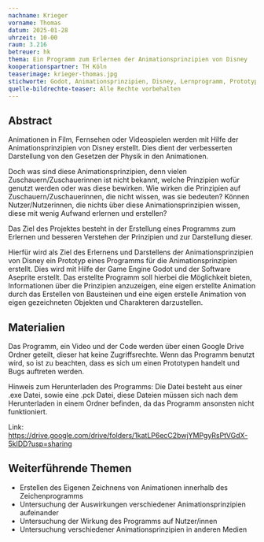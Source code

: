 ```yaml
---
nachname: Krieger
vorname: Thomas
datum: 2025-01-28
uhrzeit: 10-00
raum: 3.216 
betreuer: hk
thema: Ein Programm zum Erlernen der Animationsprinzipien von Disney
kooperationspartner: TH Köln
teaserimage: krieger-thomas.jpg
stichworte: Godot, Animationsprinzipien, Disney, Lernprogramm, Prototyp
quelle-bildrechte-teaser: Alle Rechte vorbehalten
---
```


## Abstract
Animationen in Film, Fernsehen oder Videospielen werden mit Hilfe der Animationsprinzipien von Disney erstellt. Dies dient der verbesserten Darstellung von den Gesetzen der Physik in den Animationen.  

Doch was sind diese Animationsprinzipien, denn vielen Zuschauern/Zuschauerinnen ist nicht bekannt, welche Prinzipien wofür genutzt werden oder was diese bewirken. 
Wie wirken die Prinzipien auf Zuschauern/Zuschauerinnen, die nicht wissen, was sie bedeuten? Können Nutzer/Nutzerinnen, die nichts über diese Animationsprinzipien wissen, diese mit wenig Aufwand erlernen und erstellen? 

Das Ziel des Projektes besteht in der Erstellung eines Programms zum Erlernen und besseren Verstehen der Prinzipien und zur Darstellung dieser.

Hierfür wird als Ziel des Erlernens und Darstellens der Animationsprinzipien von Disney ein Prototyp eines Programms für die Animationsprinzipien erstellt. Dies wird mit Hilfe der Game Engine Godot und der Software Aseprite erstellt.
Das erstellte Programm soll hierbei die Möglichkeit bieten, Informationen über die Prinzipien anzuzeigen, eine eigen erstellte Animation durch das Erstellen von Bausteinen und eine eigen erstelle Animation von eigen gezeichneten Objekten und Charakteren darzustellen.

## Materialien
Das Programm, ein Video und der Code werden über einen Google Drive Ordner geteilt, dieser hat keine Zugriffsrechte.
Wenn das Programm benutzt wird, so ist zu beachten, dass es sich um einen Prototypen handelt und Bugs auftreten werden.

Hinweis zum Herunterladen des Programms:
Die Datei besteht aus einer .exe Datei, sowie eine .pck Datei, diese Dateien müssen sich nach dem Herunterladen in einem Ordner befinden, da das Programm ansonsten nicht funktioniert.

Link:
https://drive.google.com/drive/folders/1katLP6ecC2bwjYMPgyRsPtVGdX-5kIDD?usp=sharing

## Weiterführende Themen
* Erstellen des Eigenen Zeichnens von Animationen innerhalb des Zeichenprogramms
* Untersuchung der Auswirkungen verschiedener Animationsprinzipien aufeinander
* Untersuchung der Wirkung des Programms auf Nutzer/innen
* Untersuchung verschiedener Animationsprinzipien in anderen Medien